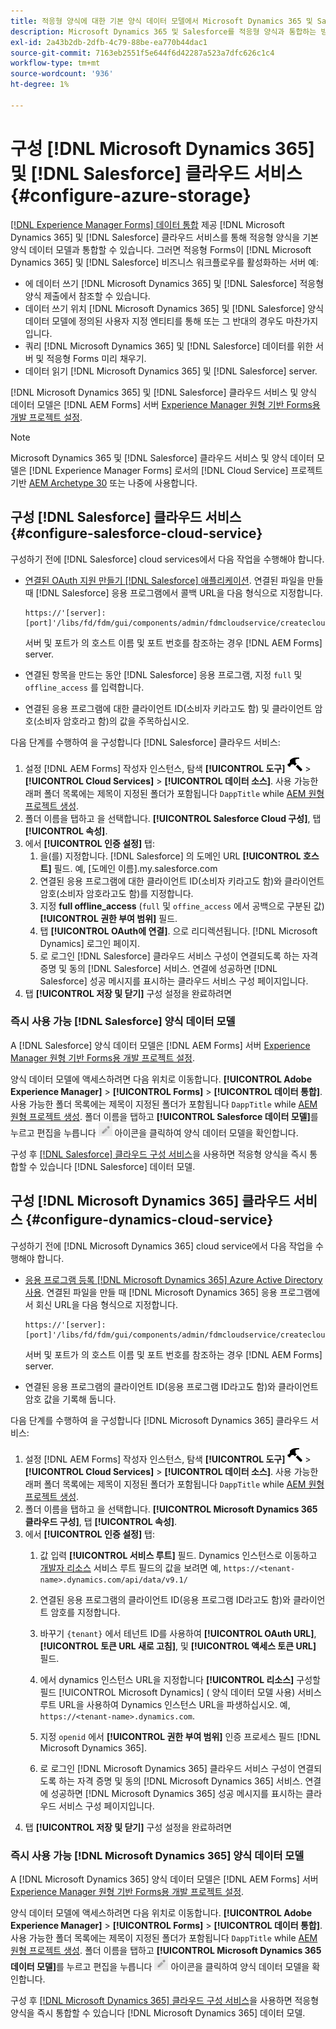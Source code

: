 ```yaml
---
title: 적응형 양식에 대한 기본 양식 데이터 모델에서 Microsoft Dynamics 365 및 Salesforce를 구성하는 방법
description: Microsoft Dynamics 365 및 Salesforce를 적응형 양식과 통합하는 방법을 알아봅니다.
exl-id: 2a43b2db-2dfb-4c79-88be-ea770b44dac1
source-git-commit: 7163eb2551f5e644f6d42287a523a7dfc626c1c4
workflow-type: tm+mt
source-wordcount: '936'
ht-degree: 1%

---
```


# 구성 [!DNL Microsoft Dynamics 365] 및 [!DNL Salesforce] 클라우드 서비스 {#configure-azure-storage}

[[!DNL Experience Manager Forms] 데이터 통합](data-integration.md) 제공 [!DNL Microsoft Dynamics 365] 및 [!DNL Salesforce] 클라우드 서비스를 통해 적응형 양식을 기본 양식 데이터 모델과 통합할 수 있습니다. 그러면 적응형 Forms이 [!DNL Microsoft Dynamics 365] 및 [!DNL Salesforce] 비즈니스 워크플로우를 활성화하는 서버 예:

* 에 데이터 쓰기 [!DNL Microsoft Dynamics 365] 및 [!DNL Salesforce] 적응형 양식 제출에서 참조할 수 있습니다.
* 데이터 쓰기 위치 [!DNL Microsoft Dynamics 365] 및 [!DNL Salesforce] 양식 데이터 모델에 정의된 사용자 지정 엔티티를 통해 또는 그 반대의 경우도 마찬가지입니다.
* 쿼리 [!DNL Microsoft Dynamics 365] 및 [!DNL Salesforce] 데이터를 위한 서버 및 적응형 Forms 미리 채우기.
* 데이터 읽기 [!DNL Microsoft Dynamics 365] 및 [!DNL Salesforce] server.

[!DNL Microsoft Dynamics 365] 및 [!DNL Salesforce] 클라우드 서비스 및 양식 데이터 모델은 [!DNL AEM Forms] 서버 [Experience Manager 원형 기반 Forms용 개발 프로젝트 설정](setup-local-development-environment.md##forms-cloud-service-local-development-environment).

>[!NOTE]
>
>Microsoft Dynamics 365 및 [!DNL Salesforce] 클라우드 서비스 및 양식 데이터 모델은 [!DNL Experience Manager Forms] 로서의 [!DNL Cloud Service] 프로젝트 기반 [AEM Archetype 30](https://github.com/adobe/aem-project-archetype/releases/tag/aem-project-archetype-30) 또는 나중에 사용합니다.

## 구성 [!DNL Salesforce] 클라우드 서비스 {#configure-salesforce-cloud-service}

구성하기 전에 [!DNL Salesforce] cloud services에서 다음 작업을 수행해야 합니다.

* [연결된 OAuth 지원 만들기 [!DNL Salesforce] 애플리케이션](https://help.salesforce.com/s/articleView?id=sf.connected_app_create_api_integration.htm&amp;type=5). 연결된 파일을 만들 때 [!DNL Salesforce] 응용 프로그램에서 콜백 URL을 다음 형식으로 지정합니다.

   ```
   https://'[server]:[port]'/libs/fd/fdm/gui/components/admin/fdmcloudservice/createcloudconfigwizard/cloudservices.html
   ```

   서버 및 포트가 의 호스트 이름 및 포트 번호를 참조하는 경우 [!DNL AEM Forms] server.

* 연결된 항목을 만드는 동안 [!DNL Salesforce] 응용 프로그램, 지정 `full` 및 `offline_access` 를 입력합니다.

* 연결된 응용 프로그램에 대한 클라이언트 ID(소비자 키라고도 함) 및 클라이언트 암호(소비자 암호라고 함)의 값을 주목하십시오.

다음 단계를 수행하여 을 구성합니다 [!DNL Salesforce] 클라우드 서비스:

1. 설정 [!DNL AEM Forms] 작성자 인스턴스, 탐색 **[!UICONTROL 도구]** ![망치](assets/hammer.png) > **[!UICONTROL Cloud Services]** > **[!UICONTROL 데이터 소스]**. 사용 가능한 래퍼 폴더 목록에는 제목이 지정된 폴더가 포함됩니다 `DappTitle`  while [AEM 원형 프로젝트 생성](setup-local-development-environment.md##forms-cloud-service-local-development-environment).
1. 폴더 이름을 탭하고 을 선택합니다. **[!UICONTROL Salesforce Cloud 구성]**, 탭 **[!UICONTROL 속성]**.
1. 에서 **[!UICONTROL 인증 설정]** 탭:
   1. 을(를) 지정합니다. [!DNL Salesforce] 의 도메인 URL **[!UICONTROL 호스트]** 필드. 예, [도메인 이름].my.salesforce.com
   1. 연결된 응용 프로그램에 대한 클라이언트 ID(소비자 키라고도 함)와 클라이언트 암호(소비자 암호라고도 함)를 지정합니다.
   1. 지정 **full offline_access** (`full` 및 `offine_access` 에서 공백으로 구분된 값) **[!UICONTROL 권한 부여 범위]** 필드.
   1. 탭 **[!UICONTROL OAuth에 연결]**. 으로 리디렉션됩니다. [!DNL Microsoft Dynamics] 로그인 페이지.
   1. 로 로그인 [!DNL Salesforce] 클라우드 서비스 구성이 연결되도록 하는 자격 증명 및 동의 [!DNL Salesforce] 서비스. 연결에 성공하면 [!DNL Salesforce] 성공 메시지를 표시하는 클라우드 서비스 구성 페이지입니다.
1. 탭 **[!UICONTROL 저장 및 닫기]** 구성 설정을 완료하려면

### 즉시 사용 가능 [!DNL Salesforce] 양식 데이터 모델

A [!DNL Salesforce] 양식 데이터 모델은 [!DNL AEM Forms] 서버 [Experience Manager 원형 기반 Forms용 개발 프로젝트 설정](setup-local-development-environment.md##forms-cloud-service-local-development-environment).

양식 데이터 모델에 액세스하려면 다음 위치로 이동합니다. **[!UICONTROL Adobe Experience Manager]** > **[!UICONTROL Forms]** > **[!UICONTROL 데이터 통합]**. 사용 가능한 폴더 목록에는 제목이 지정된 폴더가 포함됩니다 `DappTitle`  while [AEM 원형 프로젝트 생성](setup-local-development-environment.md##forms-cloud-service-local-development-environment). 폴더 이름을 탭하고 **[!UICONTROL Salesforce 데이터 모델]**&#x200B;를 누르고 편집을 누릅니다 ![편집](assets/edit.png) 아이콘을 클릭하여 양식 데이터 모델을 확인합니다.

구성 후 [[!DNL Salesforce] 클라우드 구성 서비스](#configure-salesforce-cloud-service)을 사용하면 적응형 양식을 즉시 통합할 수 있습니다 [!DNL Salesforce] 데이터 모델.

## 구성 [!DNL Microsoft Dynamics 365] 클라우드 서비스 {#configure-dynamics-cloud-service}

구성하기 전에 [!DNL Microsoft Dynamics 365] cloud service에서 다음 작업을 수행해야 합니다.

* [응용 프로그램 등록 [!DNL Microsoft Dynamics 365] Azure Active Directory 사용](https://docs.microsoft.com/en-us/powerapps/developer/data-platform/walkthrough-register-app-azure-active-directory). 연결된 파일을 만들 때 [!DNL Microsoft Dynamics 365] 응용 프로그램에서 회신 URL을 다음 형식으로 지정합니다.

   ```
   https://'[server]:[port]'/libs/fd/fdm/gui/components/admin/fdmcloudservice/createcloudconfigwizard/cloudservices.html
   ```

   서버 및 포트가 의 호스트 이름 및 포트 번호를 참조하는 경우 [!DNL AEM Forms] server.

* 연결된 응용 프로그램의 클라이언트 ID(응용 프로그램 ID라고도 함)와 클라이언트 암호 값을 기록해 둡니다.

다음 단계를 수행하여 을 구성합니다 [!DNL Microsoft Dynamics 365] 클라우드 서비스:

1. 설정 [!DNL AEM Forms] 작성자 인스턴스, 탐색 **[!UICONTROL 도구]** ![망치](assets/hammer.png) > **[!UICONTROL Cloud Services]** > **[!UICONTROL 데이터 소스]**. 사용 가능한 래퍼 폴더 목록에는 제목이 지정된 폴더가 포함됩니다 `DappTitle`  while [AEM 원형 프로젝트 생성](setup-local-development-environment.md##forms-cloud-service-local-development-environment).
1. 폴더 이름을 탭하고 을 선택합니다. **[!UICONTROL Microsoft Dynamics 365 클라우드 구성]**, 탭 **[!UICONTROL 속성]**.
1. 에서 **[!UICONTROL 인증 설정]** 탭:
   1. 값 입력 **[!UICONTROL 서비스 루트]** 필드. Dynamics 인스턴스로 이동하고 [개발자 리소스](https://docs.microsoft.com/en-us/powerapps/developer/data-platform/view-download-developer-resources) 서비스 루트 필드의 값을 보려면 예, `https://<tenant-name>.dynamics.com/api/data/v9.1/`
   1. 연결된 응용 프로그램의 클라이언트 ID(응용 프로그램 ID라고도 함)와 클라이언트 암호를 지정합니다.
   1. 바꾸기 `{tenant}` 에서 테넌트 ID를 사용하여 **[!UICONTROL OAuth URL]**, **[!UICONTROL 토큰 URL 새로 고침]**, 및 **[!UICONTROL 액세스 토큰 URL]** 필드.
   1. 에서 dynamics 인스턴스 URL을 지정합니다 **[!UICONTROL 리소스]** 구성할 필드 [!UICONTROL Microsoft Dynamics] ( 양식 데이터 모델 사용) 서비스 루트 URL을 사용하여 Dynamics 인스턴스 URL을 파생하십시오. 예, `https://<tenant-name>.dynamics.com`.

   1. 지정 `openid` 에서 **[!UICONTROL 권한 부여 범위]** 인증 프로세스 필드 [!DNL Microsoft Dynamics 365].
   1. 로 로그인 [!DNL Microsoft Dynamics 365] 클라우드 서비스 구성이 연결되도록 하는 자격 증명 및 동의 [!DNL Microsoft Dynamics 365] 서비스. 연결에 성공하면 [!DNL Microsoft Dynamics 365] 성공 메시지를 표시하는 클라우드 서비스 구성 페이지입니다.
1. 탭 **[!UICONTROL 저장 및 닫기]** 구성 설정을 완료하려면

### 즉시 사용 가능 [!DNL Microsoft Dynamics 365] 양식 데이터 모델

A [!DNL Microsoft Dynamics 365] 양식 데이터 모델은 [!DNL AEM Forms] 서버 [Experience Manager 원형 기반 Forms용 개발 프로젝트 설정](setup-local-development-environment.md##forms-cloud-service-local-development-environment).

양식 데이터 모델에 액세스하려면 다음 위치로 이동합니다. **[!UICONTROL Adobe Experience Manager]** > **[!UICONTROL Forms]** > **[!UICONTROL 데이터 통합]**. 사용 가능한 폴더 목록에는 제목이 지정된 폴더가 포함됩니다 `DappTitle`  while [AEM 원형 프로젝트 생성](setup-local-development-environment.md##forms-cloud-service-local-development-environment). 폴더 이름을 탭하고 **[!UICONTROL Microsoft Dynamics 365 데이터 모델]**&#x200B;를 누르고 편집을 누릅니다 ![편집](assets/edit.png) 아이콘을 클릭하여 양식 데이터 모델을 확인합니다.

구성 후 [[!DNL Microsoft Dynamics 365] 클라우드 구성 서비스](#configure-dynamics-cloud-service)을 사용하면 적응형 양식을 즉시 통합할 수 있습니다 [!DNL Microsoft Dynamics 365] 데이터 모델.
